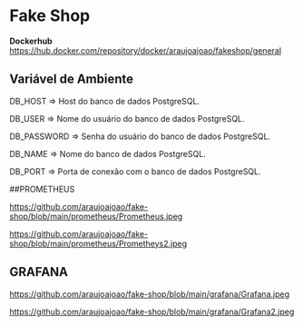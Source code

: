 # Fake Shop

**Dockerhub** https://hub.docker.com/repository/docker/araujoajoao/fakeshop/general

## Variável de Ambiente
DB_HOST	=> Host do banco de dados PostgreSQL.

DB_USER => Nome do usuário do banco de dados PostgreSQL.

DB_PASSWORD	=> Senha do usuário do banco de dados PostgreSQL.

DB_NAME	=>	Nome do banco de dados PostgreSQL.

DB_PORT	=>	Porta de conexão com o banco de dados PostgreSQL.



##PROMETHEUS

https://github.com/araujoajoao/fake-shop/blob/main/prometheus/Prometheus.jpeg

https://github.com/araujoajoao/fake-shop/blob/main/prometheus/Prometheys2.jpeg



## GRAFANA

https://github.com/araujoajoao/fake-shop/blob/main/grafana/Grafana.jpeg

https://github.com/araujoajoao/fake-shop/blob/main/grafana/Grafana2.jpeg
